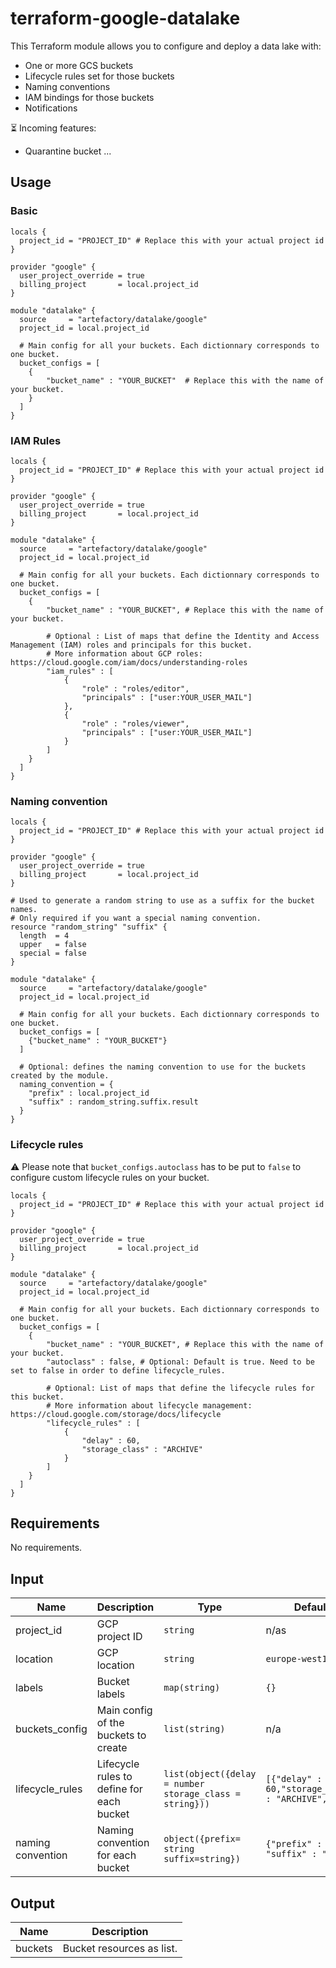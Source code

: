 # terraform-google-datalake

This Terraform module allows you to configure and deploy a data lake with:
- One or more GCS buckets
- Lifecycle rules set for those buckets
- Naming conventions
- IAM bindings for those buckets
- Notifications

⏳ Incoming features: 
- Quarantine bucket
...

## Usage

### Basic

```hcl
locals {
  project_id = "PROJECT_ID" # Replace this with your actual project id
}

provider "google" {
  user_project_override = true
  billing_project       = local.project_id
}

module "datalake" {
  source     = "artefactory/datalake/google"
  project_id = local.project_id

  # Main config for all your buckets. Each dictionnary corresponds to one bucket.
  bucket_configs = [
    {
        "bucket_name" : "YOUR_BUCKET"  # Replace this with the name of your bucket.
    }
  ]
}
```

### IAM Rules

```hcl
locals {
  project_id = "PROJECT_ID" # Replace this with your actual project id
}

provider "google" {
  user_project_override = true
  billing_project       = local.project_id
}

module "datalake" {
  source     = "artefactory/datalake/google"
  project_id = local.project_id

  # Main config for all your buckets. Each dictionnary corresponds to one bucket.
  bucket_configs = [
    {
        "bucket_name" : "YOUR_BUCKET", # Replace this with the name of your bucket.

        # Optional : List of maps that define the Identity and Access Management (IAM) roles and principals for this bucket. 
        # More information about GCP roles: https://cloud.google.com/iam/docs/understanding-roles
        "iam_rules" : [
            { 
                "role" : "roles/editor",
                "principals" : ["user:YOUR_USER_MAIL"] 
            },
            { 
                "role" : "roles/viewer",
                "principals" : ["user:YOUR_USER_MAIL"] 
            }
        ]
    }
  ]
}
```

### Naming convention

```hcl
locals {
  project_id = "PROJECT_ID" # Replace this with your actual project id
}

provider "google" {
  user_project_override = true
  billing_project       = local.project_id
}

# Used to generate a random string to use as a suffix for the bucket names.
# Only required if you want a special naming convention.
resource "random_string" "suffix" {
  length  = 4
  upper   = false
  special = false
}

module "datalake" {
  source     = "artefactory/datalake/google"
  project_id = local.project_id

  # Main config for all your buckets. Each dictionnary corresponds to one bucket.
  bucket_configs = [
    {"bucket_name" : "YOUR_BUCKET"}
  ]

  # Optional: defines the naming convention to use for the buckets created by the module.
  naming_convention = {
    "prefix" : local.project_id
    "suffix" : random_string.suffix.result
  }
}
```

### Lifecycle rules

⚠️ Please note that `bucket_configs.autoclass` has to be put to `false` to configure custom
lifecycle rules on your bucket.

```hcl
locals {
  project_id = "PROJECT_ID" # Replace this with your actual project id
}

provider "google" {
  user_project_override = true
  billing_project       = local.project_id
}

module "datalake" {
  source     = "artefactory/datalake/google"
  project_id = local.project_id

  # Main config for all your buckets. Each dictionnary corresponds to one bucket.
  bucket_configs = [
    {
        "bucket_name" : "YOUR_BUCKET", # Replace this with the name of your bucket.
        "autoclass" : false, # Optional: Default is true. Need to be set to false in order to define lifecycle_rules.

        # Optional: List of maps that define the lifecycle rules for this bucket.
        # More information about lifecycle management: https://cloud.google.com/storage/docs/lifecycle
        "lifecycle_rules" : [
            { 
                "delay" : 60,
                "storage_class" : "ARCHIVE"
            }
        ]
    }
  ]
}
```

## Requirements

No requirements.


## Input

| Name | Description | Type | Default | Required |
|------|-------------|------|---------|----------|
| project_id | GCP project ID | `string` | n/as | yes |
| location  | GCP location  | `string` | `europe-west1`  | no |
| labels | Bucket labels | `map(string)` | `{}` | no |
| buckets_config | Main config of the buckets to create | `list(string)`  | n/a | yes |
| lifecycle_rules | Lifecycle rules to define for each bucket | `list(object({delay = number storage_class = string})) ` | `[{"delay" : 60,"storage_class" : "ARCHIVE",}] ` | no |
| naming convention | Naming convention for each bucket | `object({prefix= string suffix=string})` | `{"prefix" : "", "suffix" : ""}` | no |


## Output

| Name    | Description               |
|---------|---------------------------|
| buckets | Bucket resources as list. |

